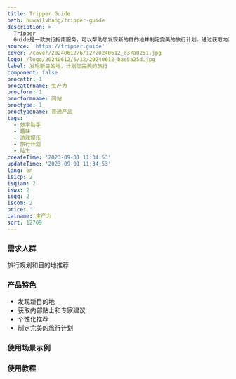 ```yaml
---
title: Tripper Guide
path: huwailvhang/tripper-guide
description: >-
  Tripper
  Guide是一款旅行指南服务，可以帮助您发现新的目的地并制定完美的旅行计划。通过获取内部贴士、专家建议和个性化推荐，使您的旅行变得难忘。开始您的冒险之旅吧！
source: 'https://tripper.guide'
cover: /cover/20240612/6/12/20240612_d37a0251.jpg
logo: /logo/20240612/6/12/20240612_bae5a25d.jpg
label: 发现新目的地，计划您完美的旅行
component: false
procattr: 1
procattrname: 生产力
procform: 1
procformname: 网站
proctype: 1
proctypename: 普通产品
tags:
  - 效率助手
  - 趣味
  - 游戏娱乐
  - 旅行计划
  - 贴士
createTime: '2023-09-01 11:34:53'
updateTime: '2023-09-01 11:34:53'
lang: en
isicp: 2
isqian: 2
iswx: 2
isqq: 2
iscom: 2
price: ''
catname: 生产力
sort: 12709
---
```




### 需求人群
旅行规划和目的地推荐

### 产品特色
- 发现新目的地
- 获取内部贴士和专家建议
- 个性化推荐
- 制定完美的旅行计划

### 使用场景示例


### 使用教程


  
